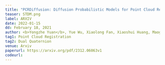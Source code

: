 ```yaml
---
title: "PCRDiffusion: Diffusion Probabilistic Models for Point Cloud Registration" 
teaser: STDM.png
label: ARXIV
date: 2022-01-15
dd: February 18, 2021
author: <b>Yongzhe Yuan</b>, Yue Wu, Xiaolong Fan, Xiaoshui Huang, Maoguo Gong,  Qiguang Miao
tag1: Point Cloud Registration
tag2: Dual Quaternion
venue: Arxiv
paperurl: https://arxiv.org/pdf/2312.06063v1
codeurl: 
---
```

